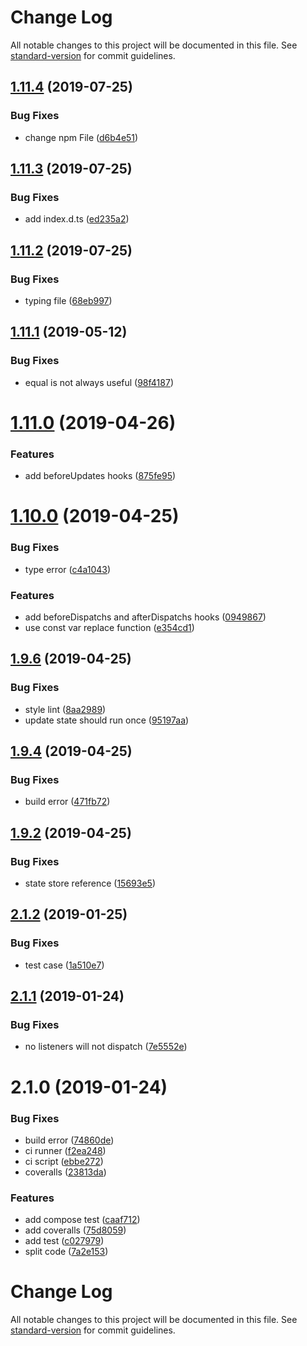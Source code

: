 # Change Log

All notable changes to this project will be documented in this file. See [standard-version](https://github.com/conventional-changelog/standard-version) for commit guidelines.

## [1.11.4](https://github.com/mapoio/react-state-manage/compare/v1.11.3...v1.11.4) (2019-07-25)


### Bug Fixes

* change npm File ([d6b4e51](https://github.com/mapoio/react-state-manage/commit/d6b4e51))



## [1.11.3](https://github.com/mapoio/react-state-manage/compare/v1.11.2...v1.11.3) (2019-07-25)


### Bug Fixes

* add index.d.ts ([ed235a2](https://github.com/mapoio/react-state-manage/commit/ed235a2))



## [1.11.2](https://github.com/mapoio/react-state-manage/compare/v1.11.1...v1.11.2) (2019-07-25)


### Bug Fixes

* typing file ([68eb997](https://github.com/mapoio/react-state-manage/commit/68eb997))



<a name="1.11.1"></a>
## [1.11.1](https://github.com/mapoio/react-state-manage/compare/v1.11.0...v1.11.1) (2019-05-12)


### Bug Fixes

* equal is not always useful ([98f4187](https://github.com/mapoio/react-state-manage/commit/98f4187))



<a name="1.11.0"></a>
# [1.11.0](https://github.com/mapoio/react-state-manage/compare/v1.10.0...v1.11.0) (2019-04-26)


### Features

* add beforeUpdates hooks ([875fe95](https://github.com/mapoio/react-state-manage/commit/875fe95))



<a name="1.10.0"></a>
# [1.10.0](https://github.com/mapoio/react-state-manage/compare/v1.9.6...v1.10.0) (2019-04-25)


### Bug Fixes

* type error ([c4a1043](https://github.com/mapoio/react-state-manage/commit/c4a1043))


### Features

* add beforeDispatchs and afterDispatchs hooks ([0949867](https://github.com/mapoio/react-state-manage/commit/0949867))
* use const var replace function ([e354cd1](https://github.com/mapoio/react-state-manage/commit/e354cd1))



<a name="1.9.6"></a>
## [1.9.6](https://github.com/mapoio/react-state-manage/compare/v1.9.4...v1.9.6) (2019-04-25)


### Bug Fixes

* style lint ([8aa2989](https://github.com/mapoio/react-state-manage/commit/8aa2989))
* update state should run once ([95197aa](https://github.com/mapoio/react-state-manage/commit/95197aa))



<a name="1.9.4"></a>
## [1.9.4](https://github.com/mapoio/react-state-manage/compare/v1.9.2...v1.9.4) (2019-04-25)


### Bug Fixes

* build error ([471fb72](https://github.com/mapoio/react-state-manage/commit/471fb72))



<a name="1.9.2"></a>
## [1.9.2](https://github.com/mapoio/react-state-manage/compare/v2.1.2...v1.9.2) (2019-04-25)


### Bug Fixes

* state store reference ([15693e5](https://github.com/mapoio/react-state-manage/commit/15693e5))



<a name="2.1.2"></a>
## [2.1.2](https://github.com/mapoio/react-state-manage/compare/v2.1.1...v2.1.2) (2019-01-25)


### Bug Fixes

* test case ([1a510e7](https://github.com/mapoio/react-state-manage/commit/1a510e7))



<a name="2.1.1"></a>
## [2.1.1](https://github.com/mapoio/react-state-manage/compare/v2.1.0...v2.1.1) (2019-01-24)


### Bug Fixes

* no listeners will not dispatch ([7e5552e](https://github.com/mapoio/react-state-manage/commit/7e5552e))



<a name="2.1.0"></a>
# 2.1.0 (2019-01-24)


### Bug Fixes

* build error ([74860de](https://github.com/mapoio/react-state-manage/commit/74860de))
* ci runner ([f2ea248](https://github.com/mapoio/react-state-manage/commit/f2ea248))
* ci script ([ebbe272](https://github.com/mapoio/react-state-manage/commit/ebbe272))
* coveralls ([23813da](https://github.com/mapoio/react-state-manage/commit/23813da))


### Features

* add compose test ([caaf712](https://github.com/mapoio/react-state-manage/commit/caaf712))
* add coveralls ([75d8059](https://github.com/mapoio/react-state-manage/commit/75d8059))
* add test ([c027979](https://github.com/mapoio/react-state-manage/commit/c027979))
* split code ([7a2e153](https://github.com/mapoio/react-state-manage/commit/7a2e153))



# Change Log

All notable changes to this project will be documented in this file. See [standard-version](https://github.com/conventional-changelog/standard-version) for commit guidelines.
